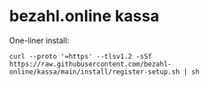 # bezahl.online kassa

One-liner install:
```
curl --proto '=https' --tlsv1.2 -sSf https://raw.githubusercontent.com/bezahl-online/kassa/main/install/register-setup.sh | sh
```
